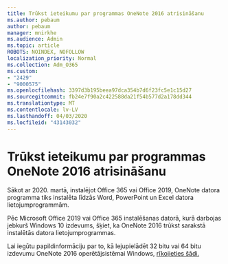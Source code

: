 ```yaml
---
title: Trūkst ieteikumu par programmas OneNote 2016 atrisināšanu
ms.author: pebaum
author: pebaum
manager: mnirkhe
ms.audience: Admin
ms.topic: article
ROBOTS: NOINDEX, NOFOLLOW
localization_priority: Normal
ms.collection: Adm_O365
ms.custom:
- "2429"
- "9000575"
ms.openlocfilehash: 3397d3b195beea97dca354b7d6f23fc5e1c15d27
ms.sourcegitcommit: fb24e7f90a2c422588da21f54b577d2a178dd344
ms.translationtype: MT
ms.contentlocale: lv-LV
ms.lasthandoff: 04/03/2020
ms.locfileid: "43143032"
---
```

# <a name="suggestions-for-resolving-onenote-2016-is-missing"></a>Trūkst ieteikumu par programmas OneNote 2016 atrisināšanu

Sākot ar 2020. martā, instalējot Office 365 vai Office 2019, OneNote datora programma tiks instalēta līdzās Word, PowerPoint un Excel datora lietojumprogrammām.

Pēc Microsoft Office 2019 vai Office 365 instalēšanas datorā, kurā darbojas jebkurš Windows 10 izdevums, šķiet, ka OneNote 2016 trūkst sarakstā instalētās datora lietojumprogrammas.

Lai iegūtu papildinformāciju par to, kā lejupielādēt 32 bitu vai 64 bitu izdevumu OneNote 2016 operētājsistēmai Windows, [rīkojieties šādi.](https://support.office.com/article/OneNote-2016-is-missing-after-installing-Office-2019-or-Office-365-1844ba87-7248-4bd8-a735-66a52f98e6e5)
